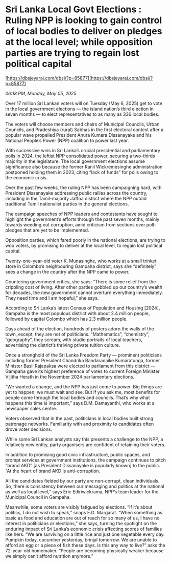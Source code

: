 # Sri Lanka Local Govt Elections : Ruling NPP is looking to gain control of local bodies to deliver on pledges at the local level; while opposition parties are  trying to regain lost political capital

[https://dbsjeyaraj.com/dbsj/?p=85877](https://dbsjeyaraj.com/dbsj/?p=85877)

*06:18 PM, Monday, May 05, 2025*

Over 17 million Sri Lankan voters will on Tuesday (May 6, 2025) get to vote in the local government elections — the island nation’s third election in seven months — to elect representatives to as many as 336 local bodies.

The voters will choose members and chairs of Municipal Councils, Urban Councils, and Pradeshiya (rural) Sabhas in the first electoral contest after a popular wave propelled President Anura Kumara Dissanayake and his National People’s Power (NPP) coalition to power last year.

With successive wins in Sri Lanka’s crucial presidential and parliamentary polls in 2024, the leftist NPP consolidated power, securing a two-thirds majority in the legislature. The local government elections assume significance also because the former Ranil Wickremesinghe administration postponed holding them in 2023, citing “lack of funds” for polls owing to the economic crisis.

Over the past few weeks, the ruling NPP has been campaigning hard, with President Dissanayake addressing public rallies across the country, including in the Tamil-majority Jaffna district where the NPP outdid traditional Tamil nationalist parties in the general elections.

The campaign speeches of NPP leaders and contestants have sought to highlight the government’s efforts through the past seven months, mainly towards weeding out corruption, amid criticism from sections over poll-pledges that are yet to be implemented.

Opposition parties, which fared poorly in the national elections, are trying to woo voters, by promising to deliver at the local level, to regain lost political capital.

Twenty-one-year-old voter K. Munasinghe, who works at a small trinket store in Colombo’s neighbouring Gampaha district, says she “definitely” sees a change in the country after the NPP came to power.

Countering government critics, she says: “There is some relief from the crippling cost of living. After other parties gobbled up our country’s wealth for decades, the new government cannot overturn everything immediately. They need time and I am hopeful,” she says.

According to Sri Lanka’s latest Census of Population and Housing [2024], Gampaha is the most populous district with about 2.4 million people, followed by capital Colombo which has 2.3 million people.

Days ahead of the election, hundreds of posters adorn the walls of the town, except, they are not of politicians. “Mathematics”, “chemistry”, “geography”, they scream, with studio portraits of local teachers, advertising the district’s thriving private tuition culture.

Once a stronghold of the Sri Lanka Freedom Party — prominent politicians including former President Chandrika Bandaranaike Kumaratunga, former Minister Basil Rajapaksa were elected to parliament from this district — Gampaha gave its highest preference of votes to current Foreign Minister Vijitha Herath in the November 2024 parliamentary elections.

“We wanted a change, and the NPP has just come to power. Big things are yet to happen, we must wait and see. But if you ask me, most benefits for people come through the local bodies and councils. That’s why what happens this time is important,” says D.M. Damayanthi, who works at a newspaper sales centre.

Voters observed that in the past, politicians in local bodies built strong patronage networks. Familiarity with and proximity to candidates often drove voter decisions.

While some Sri Lankan analysts say this presents a challenge to the NPP, a relatively new entity, party organisers are confident of retaining their voters.

In addition to promising good civic infrastructure, public spaces, and prompt services at government institutions, the campaign continues to pitch “brand AKD” [as President Dissanayake is popularly known] to the public. “At the heart of brand AKD is anti-corruption.

All the candidates fielded by our party are non-corrupt, clean individuals. So, there is consistency between our messaging and politics at the national as well as local level,” says Eric Ediriwickrama, NPP’s team leader for the Municipal Council in Gampaha.

Meanwhile, some voters are visibly fatigued by elections. “If it’s about politics, I do not wish to speak,” snaps E.G. Margarat. “When something as basic as food and education are out of reach for so many of us, I have no interest in politicians or elections,” she says, turning the spotlight on the enduring impact of Sri Lanka’s economic crisis affecting scores of families like hers. “We are surviving on a little rice and just one vegetable every day. Pumpkin today, cucumber yesterday, brinjal tomorrow. We are unable to afford an egg or a piece of fish these days. Is this any way to live?” asks the 72-year-old homemaker. “People are becoming physically weaker because we simply can’t afford nutrition anymore.”

